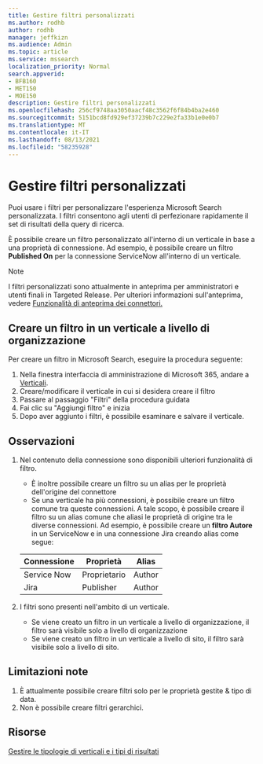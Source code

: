 ```yaml
---
title: Gestire filtri personalizzati
ms.author: rodhb
author: rodhb
manager: jeffkizn
ms.audience: Admin
ms.topic: article
ms.service: mssearch
localization_priority: Normal
search.appverid:
- BFB160
- MET150
- MOE150
description: Gestire filtri personalizzati
ms.openlocfilehash: 256cf9748aa3050aacf48c3562f6f84b4ba2e460
ms.sourcegitcommit: 5151bcd8fd929ef37239b7c229e2fa33b1e0e0b7
ms.translationtype: MT
ms.contentlocale: it-IT
ms.lasthandoff: 08/13/2021
ms.locfileid: "58235928"
---
```

# <a name="manage-custom-filters"></a>Gestire filtri personalizzati

Puoi usare i filtri per personalizzare l'esperienza Microsoft Search personalizzata. I filtri consentono agli utenti di perfezionare rapidamente il set di risultati della query di ricerca.

È possibile creare un filtro personalizzato all'interno di un verticale in base a una proprietà di connessione. Ad esempio, è possibile creare un filtro **Published On** per la connessione ServiceNow all'interno di un verticale.

> [!NOTE]
> I filtri personalizzati sono attualmente in anteprima per amministratori e utenti finali in Targeted Release. Per ulteriori informazioni sull'anteprima, vedere [Funzionalità di anteprima dei connettori.](connectors-overview.md#what-are-the-preview-features)

## <a name="create-a-filter-in-an-organizational-level-vertical"></a>Creare un filtro in un verticale a livello di organizzazione

Per creare un filtro in Microsoft Search, eseguire la procedura seguente:

1. Nella finestra interfaccia di amministrazione di Microsoft 365, andare a [Verticali](https://admin.microsoft.com/Adminportal/Home#/MicrosoftSearch/verticals).
1. Creare/modificare il verticale in cui si desidera creare il filtro
1. Passare al passaggio "Filtri" della procedura guidata
1. Fai clic su "Aggiungi filtro" e inizia
1. Dopo aver aggiunto i filtri, è possibile esaminare e salvare il verticale.

## <a name="things-to-consider"></a>Osservazioni

1. Nel contenuto della connessione sono disponibili ulteriori funzionalità di filtro.

    - È inoltre possibile creare un filtro su un alias per le proprietà dell'origine del connettore
    - Se una verticale ha più connessioni, è possibile creare un filtro comune tra queste connessioni. A tale scopo, è possibile creare il filtro su un alias comune che aliasi le proprietà di origine tra le diverse connessioni. Ad esempio, è possibile creare un **filtro Autore** in un ServiceNow e in una connessione Jira creando alias come segue:

    | Connessione | Proprietà | Alias |
    | --- | --- | --- |
    | Service Now | Proprietario | Author |
    | Jira | Publisher | Author |

1. I filtri sono presenti nell'ambito di un verticale.

    - Se viene creato un filtro in un verticale a livello di organizzazione, il filtro sarà visibile solo a livello di organizzazione
    - Se viene creato un filtro in un verticale a livello di sito, il filtro sarà visibile solo a livello di sito.

## <a name="known-limitations"></a>Limitazioni note

1. È attualmente possibile creare filtri solo per le proprietà gestite & tipo di data.
1. Non è possibile creare filtri gerarchici.

## <a name="resources"></a>Risorse

[Gestire le tipologie di verticali e i tipi di risultati](customize-search-page.md)
